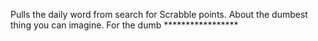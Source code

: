 Pulls the daily word from search for Scrabble points. About the dumbest thing you can imagine. For the dumb *****************
